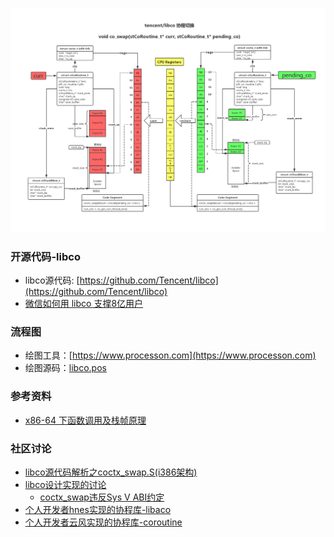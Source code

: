 ![libco routine swap](libco_swap.png)

### 开源代码-libco

- libco源代码: [https://github.com/Tencent/libco](https://github.com/Tencent/libco)
- [微信如何用 libco 支撑8亿用户](https://www.oschina.net/news/78542/how-wechat-support-800-million-users-by-libco)

### 流程图

- 绘图工具：[https://www.processon.com](https://www.processon.com)
- 绘图源码：[libco.pos](libco_swap.pos)

### 参考资料

- [x86-64 下函数调用及栈帧原理](https://zhuanlan.zhihu.com/p/27339191)

### 社区讨论

- [libco源代码解析之coctx_swap.S(i386架构)](https://zxylvlp.github.io/blog/coctx_swap.html)
- [libco设计实现的讨论](https://www.zhihu.com/question/52193579/answer/447612082)
	- [coctx_swap违反Sys V ABI约定](https://github.com/Tencent/libco/issues/90)
- [个人开发者hnes实现的协程库-libaco](https://github.com/hnes/libaco)
- [个人开发者云风实现的协程库-coroutine](https://blog.codingnow.com/2012/07/c_coroutine.html)
